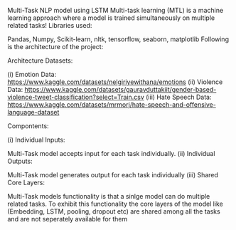 Multi-Task NLP model using LSTM
Multi-task learning (MTL) is a machine learning approach where a model is trained simultaneously on multiple related tasks!
Libraries used:

Pandas, Numpy, Scikit-learn, nltk, tensorflow, seaborn, matplotlib
Following is the architecture of the project:

Architecture
Datasets:

(i) Emotion Data: https://www.kaggle.com/datasets/nelgiriyewithana/emotions
(ii) Violence Data: https://www.kaggle.com/datasets/gauravduttakiit/gender-based-violence-tweet-classification?select=Train.csv
(iii) Hate Speech Data: https://www.kaggle.com/datasets/mrmorj/hate-speech-and-offensive-language-dataset

Compontents:

(i) Individual Inputs:

Multi-Task model accepts input for each task individually.
(ii) Individual Outputs:

Multi-Task model generates output for each task individually
(iii) Shared Core Layers:

Multi-Task models functionality is that a sinlge model can do multiple related tasks. To exhibit this functionality the core layers of the model like (Embedding, LSTM, pooling, dropout etc) are shared among all the tasks and are not seperately available for them
